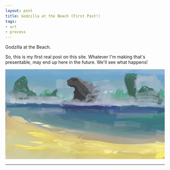 ```yaml
---
layout: post
title: Godzilla at the Beach (First Post!)
tags:
- art
- process
---
```


Godzilla at the Beach.

So, this is my first real post on this site. Whatever I'm making that's presentable, may end up here in the future. We'll see what happens! 

<img src="/public/images/Godzilla_Beach_Resized.png"/>

---
